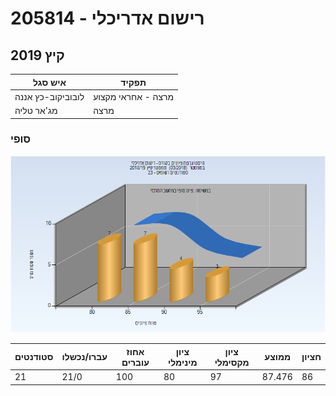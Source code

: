 # 205814 - רישום אדריכלי

## קיץ 2019

| איש סגל | תפקיד |
| ---- | ---- |
| לובוביקוב-כץ אננה | מרצה - אחראי מקצוע |
| מג'אר טליה | מרצה |

### סופי

![201803 Finals](201803/Finals.png)

| סטודנטים | עברו/נכשלו | אחוז עוברים | ציון מינימלי | ציון מקסימלי | ממוצע | חציון |
| ---- | ---- | ---- | ---- | ---- | ---- | ---- |
| 21 | 21/0 | 100 | 80 | 97 | 87.476 | 86 |

